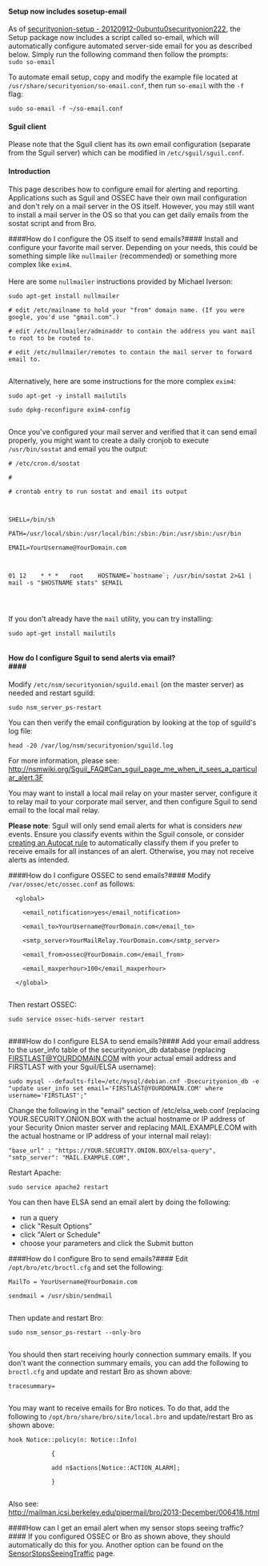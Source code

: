 #### Setup now includes sosetup-email
As of [securityonion-setup - 20120912-0ubuntu0securityonion222](http://blog.securityonion.net/2016/07/securityonion-setup-20120912.html), the Setup package now includes a script called so-email, which will automatically configure automated server-side email for you as described below.  Simply run the following command then follow the prompts:  
`sudo so-email`

To automate email setup, copy and modify the example file located at `/usr/share/securityonion/so-email.conf`, then run `so-email` with the `-f` flag:<br> 

`sudo so-email -f ~/so-email.conf`

#### Sguil client
Please note that the Sguil client has its own email configuration (separate from the Sguil server) which can be modified in `/etc/sguil/sguil.conf`.

#### Introduction ####

This page describes how to configure email for alerting and reporting.  Applications such as Sguil and OSSEC have their own mail configuration and don't rely on a mail server in the OS itself.  However, you may still want to install a mail server in the OS so that you can get daily emails from the sostat script and from Bro.

####How do I configure the OS itself to send emails?####
Install and configure your favorite mail server.  Depending on your needs, this could be something simple like `nullmailer` (recommended) or something more complex like `exim4`.<br>
<br>
Here are some `nullmailer` instructions provided by Michael Iverson:<br>
<pre><code>sudo apt-get install nullmailer<br>
# edit /etc/mailname to hold your "from" domain name. (If you were google, you'd use "gmail.com".)<br>
# edit /etc/nullmailer/adminaddr to contain the address you want mail to root to be routed to.<br>
# edit /etc/nullmailer/remotes to contain the mail server to forward email to. <br>
</code></pre>
Alternatively, here are some instructions for the more complex `exim4`:<br>
<pre><code>sudo apt-get -y install mailutils<br>
sudo dpkg-reconfigure exim4-config<br>
</code></pre>
Once you've configured your mail server and verified that it can send email properly, you might want to create a daily cronjob to execute `/usr/bin/sostat` and email you the output:<br>
<pre><code># /etc/cron.d/sostat<br>
#<br>
# crontab entry to run sostat and email its output<br>
<br>
SHELL=/bin/sh<br>
PATH=/usr/local/sbin:/usr/local/bin:/sbin:/bin:/usr/sbin:/usr/bin<br>
EMAIL=YourUsername@YourDomain.com<br>
<br>
01 12    * * *   root    HOSTNAME=`hostname`; /usr/bin/sostat 2&gt;&amp;1 | mail -s "$HOSTNAME stats" $EMAIL<br>
<br>
</code></pre>

If you don't already have the `mail` utility, you can try installing:<br>
<pre><code>sudo apt-get install mailutils<br>
</code></pre>

#### How do I configure Sguil to send alerts via email?<br>####
Modify `/etc/nsm/securityonion/sguild.email` (on the master server) as needed and restart sguild:
```
sudo nsm_server_ps-restart
```
You can then verify the email configuration by looking at the top of sguild's log file:
```
head -20 /var/log/nsm/securityonion/sguild.log
```
For more information, please see:<br>
<a href='http://nsmwiki.org/Sguil_FAQ#Can_sguil_page_me_when_it_sees_a_particular_alert.3F'><a href='http://nsmwiki.org/Sguil_FAQ#Can_sguil_page_me_when_it_sees_a_particular_alert.3F'>http://nsmwiki.org/Sguil_FAQ#Can_sguil_page_me_when_it_sees_a_particular_alert.3F</a></a>

You may want to install a local mail relay on your master server, configure it to relay mail to your corporate mail server, and then configure Sguil to send email to the local mail relay.

**Please note**: Sguil will only send email alerts for what is considers *new* events. Ensure you classify events within the Sguil console, or consider [creating an Autocat rule](https://github.com/Security-Onion-Solutions/security-onion/wiki/ManagingAlerts#autocategorize-events) to automatically classify them if you prefer to receive emails for all instances of an alert.  Otherwise, you may not receive alerts as intended.

####How do I configure OSSEC to send emails?####
Modify `/var/ossec/etc/ossec.conf` as follows:<br>
<pre><code>  &lt;global&gt;<br>
    &lt;email_notification&gt;yes&lt;/email_notification&gt;<br>
    &lt;email_to&gt;YourUsername@YourDomain.com&lt;/email_to&gt;<br>
    &lt;smtp_server&gt;YourMailRelay.YourDomain.com&lt;/smtp_server&gt;<br>
    &lt;email_from&gt;ossec@YourDomain.com&lt;/email_from&gt;<br>
    &lt;email_maxperhour&gt;100&lt;/email_maxperhour&gt;<br>
  &lt;/global&gt;<br>
</code></pre>
Then restart OSSEC:<br>
<pre><code>sudo service ossec-hids-server restart<br>
</code></pre>

####How do I configure ELSA to send emails?####
Add your email address to the user_info table of the securityonion_db database (replacing FIRSTLAST@YOURDOMAIN.COM with your actual email address and FIRSTLAST with your Sguil/ELSA username):
```
sudo mysql --defaults-file=/etc/mysql/debian.cnf -Dsecurityonion_db -e "update user_info set email='FIRSTLAST@YOURDOMAIN.COM' where username='FIRSTLAST';"
```
Change the following in the "email" section of /etc/elsa_web.conf (replacing YOUR.SECURITY.ONION.BOX with the actual hostname or IP address of your Security Onion master server and replacing MAIL.EXAMPLE.COM with the actual hostname or IP address of your internal mail relay):
```
"base_url" : "https://YOUR.SECURITY.ONION.BOX/elsa-query",
"smtp_server": "MAIL.EXAMPLE.COM",
```
Restart Apache:
```
sudo service apache2 restart
```
You can then have ELSA send an email alert by doing the following:
* run a query
* click "Result Options"
* click "Alert or Schedule"
* choose your parameters and click the Submit button



####How do I configure Bro to send emails?####
Edit `/opt/bro/etc/broctl.cfg` and set the following:<br>
<pre><code>MailTo = YourUsername@YourDomain.com<br>
sendmail = /usr/sbin/sendmail<br>
</code></pre>
Then update and restart Bro:<br>
<pre><code>sudo nsm_sensor_ps-restart --only-bro<br>
</code></pre>

You should then start receiving hourly connection summary emails.  If you don't want the connection summary emails, you can add the following to `broctl.cfg` and update and restart Bro as shown above:<br>
<pre><code>tracesummary=<br>
</code></pre>

You may want to receive emails for Bro notices.  To do that, add the following to `/opt/bro/share/bro/site/local.bro` and update/restart Bro as shown above:<br>
<pre><code>hook Notice::policy(n: Notice::Info)<br>
            {<br>
            add n$actions[Notice::ACTION_ALARM];<br>
            }<br>
</code></pre>
Also see:<br>
<a href='http://mailman.icsi.berkeley.edu/pipermail/bro/2013-December/006418.html'>http://mailman.icsi.berkeley.edu/pipermail/bro/2013-December/006418.html</a>

####How can I get an email alert when my sensor stops seeing traffic?####
If you configured OSSEC or Bro as shown above, they should automatically do this for you.  Another option can be found on the [SensorStopsSeeingTraffic](SensorStopsSeeingTraffic) page.